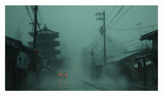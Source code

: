 ![](https://raw.githubusercontent.com/michaelyimhoff/michaelyimhoff/main/decayed_Edo_period_of_Japan_in_the_dark_with_fog.png)

